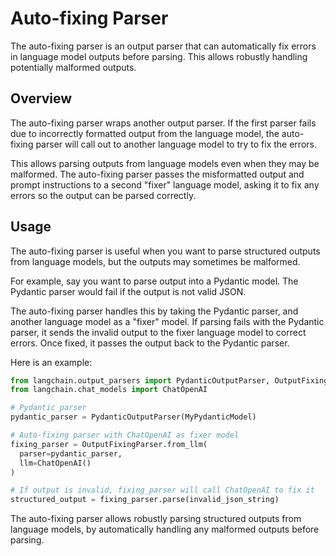 

# Auto-fixing Parser

The auto-fixing parser is an output parser that can automatically fix errors in language model outputs before parsing. This allows robustly handling potentially malformed outputs.

## Overview

The auto-fixing parser wraps another output parser. If the first parser fails due to incorrectly formatted output from the language model, the auto-fixing parser will call out to another language model to try to fix the errors.

This allows parsing outputs from language models even when they may be malformed. The auto-fixing parser passes the misformatted output and prompt instructions to a second "fixer" language model, asking it to fix any errors so the output can be parsed correctly.

## Usage

The auto-fixing parser is useful when you want to parse structured outputs from language models, but the outputs may sometimes be malformed.

For example, say you want to parse output into a Pydantic model. The Pydantic parser would fail if the output is not valid JSON. 

The auto-fixing parser handles this by taking the Pydantic parser, and another language model as a "fixer" model. If parsing fails with the Pydantic parser, it sends the invalid output to the fixer language model to correct errors. Once fixed, it passes the output back to the Pydantic parser.

Here is an example:

```python
from langchain.output_parsers import PydanticOutputParser, OutputFixingParser  
from langchain.chat_models import ChatOpenAI

# Pydantic parser  
pydantic_parser = PydanticOutputParser(MyPydanticModel)

# Auto-fixing parser with ChatOpenAI as fixer model
fixing_parser = OutputFixingParser.from_llm(
  parser=pydantic_parser,  
  llm=ChatOpenAI()  
)

# If output is invalid, fixing_parser will call ChatOpenAI to fix it
structured_output = fixing_parser.parse(invalid_json_string)
```

The auto-fixing parser allows robustly parsing structured outputs from language models, by automatically handling any malformed outputs before parsing.

